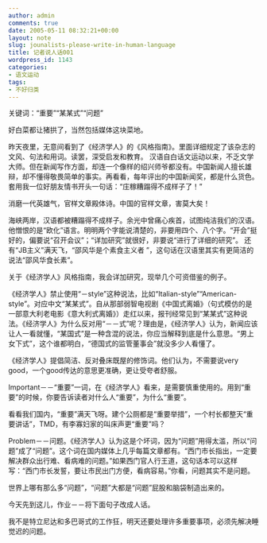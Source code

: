 ```yaml
---
author: admin
comments: true
date: 2005-05-11 08:32:21+00:00
layout: note
slug: jounalists-please-write-in-human-language
title: 记者说人话001
wordpress_id: 1143
categories:
- 语文运动
tags:
- 不好归类
---
```



关键词：“重要”“某某式”“问题”

好白菜都让猪拱了，当然包括媒体这块菜地。

昨天夜里，无意间看到了《经济学人》的《风格指南》。里面详细规定了该杂志的文风、句法和用词。读罢，深受启发和教育。
汉语自白话文运动以来，不乏文学大师。但在新闻写作方面，却连一个像样的绍兴师爷都没有。中国新闻人擅长雄辩，却不懂得敬畏简单的事实。再看看，每年评出的中国新闻奖，都是什么货色。套用我一位好朋友情书开头一句话：“庄稼糟蹋得不成样子了！”

消磨一代英雄气，官样文章殿体诗。中国的官样文章，害莫大矣！

海峡两岸，汉语都被糟蹋得不成样子。余光中曾痛心疾首，试图纯洁我们的汉语。他憎恨的是“欧化”语言。明明两个字能说清楚的，非要用四个、八个字。“开会”挺好的，偏要说“召开会议”；“详加研究”就很好，非要说“进行了详细的研究”。
还有“JB主义”满天飞，“邵风华是个素食主义者 ”，这句话在汉语里其实有更简洁的说法“邵风华食长素”。

关于《经济学人》风格指南，我会详加研究，现举几个可资借鉴的例子。

《经济学人》禁止使用“－style”这种说法，比如“Italian-style”“American-style”。对应中文“某某式”。自从那部弱智电视剧《中国式离婚》（句式模仿的是一部意大利老电影《意大利式离婚》）走红以来，报刊经常见到“某某式”这种说法。《经济学人》为什么反对用“－－式”呢？理由是，《经济学人》认为，新闻应该让人一看就懂，“某国式”是一种含混的说法，你应当解释到底是什么意思。“男上女下式”，这个谁都明白，“德国式的监管董事会”就没多少人看懂了。

《经济学人》提倡简洁、反对叠床既屋的修饰词。他们认为，不需要说very good，一个good传达的意思更准确，更让受夸者舒服。

Important－－“重要”一词，在《经济学人》看来，是需要慎重使用的。用到“重要”的时候，你要告诉读者对什么人“重要”，为什么“重要”。

看看我们国内，“重要”满天飞呀。建个公厕都是“重要举措”，一个村长都整天“重要讲话”，TMD，有李寡妇家的叫床声更“重要”吗？

Problem－－问题。《经济学人》认为这是个坏词，因为“问题”用得太滥，所以“问题”成了“问题”。这个词在国内媒体上几乎每篇文章都有。“西门市长指出，一定要解决群众出行难、看病难的问题。”如果西门官人行王道，这句话本可以这样写：“西门市长发誓，要让市民出门方便，看病容易。”你看，问题其实不是问题。

世界上哪有那么多“问题”，“问题”大都是“问题”屁股和脑袋制造出来的。

今天先到这儿，作业－－将下面句子改成人话。

我不是特立尼达和多巴哥式的工作狂，明天还要处理许多重要事项，必须先解决睡觉迟的问题。
